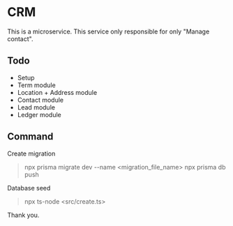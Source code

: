 # CRM

This is a microservice. This service only responsible for only "Manage contact".

## Todo

- Setup
- Term module
- Location + Address module
- Contact module
- Lead module
- Ledger module

## Command

Create migration

> npx prisma migrate dev --name <migration_file_name>
> npx prisma db push

Database seed

> npx ts-node <src/create.ts>

Thank you.
